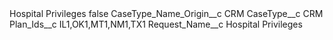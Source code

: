 <?xml version="1.0" encoding="UTF-8"?>
<CustomMetadata xmlns="http://soap.sforce.com/2006/04/metadata" xmlns:xsi="http://www.w3.org/2001/XMLSchema-instance" xmlns:xsd="http://www.w3.org/2001/XMLSchema">
    <label>Hospital Privileges</label>
    <protected>false</protected>
    <values>
        <field>CaseType_Name_Origin__c</field>
        <value xsi:type="xsd:string">CRM</value>
    </values>
    <values>
        <field>CaseType__c</field>
        <value xsi:type="xsd:string">CRM</value>
    </values>
    <values>
        <field>Plan_Ids__c</field>
        <value xsi:type="xsd:string">IL1,OK1,MT1,NM1,TX1</value>
    </values>
    <values>
        <field>Request_Name__c</field>
        <value xsi:type="xsd:string">Hospital Privileges</value>
    </values>
</CustomMetadata>
